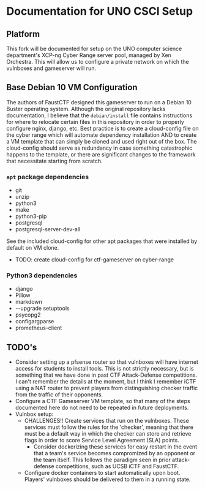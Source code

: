 # Documentation for UNO CSCI Setup

## Platform
This fork will be documented for setup on the UNO computer science department's XCP-ng Cyber Range server pool, managed by Xen Orchestra. This will allow us to configure a private network on which the vulnboxes and gameserver will run.

## Base Debian 10 VM Configuration
The authors of FaustCTF designed this gameserver to run on a Debian 10 Buster operating system. Although the original repository lacks documentation, I believe that the `debian/install` file contains instructions for where to relocate certain files in this repository in order to properly configure nginx, django, etc. Best practice is to create a cloud-config file on the cyber range which will automate dependency installation AND to create a VM template that can simply be cloned and used right out of the box. The cloud-config should serve as redundancy in case something catastrophic happens to the template, or there are significant changes to the framework that necessitate starting from scratch.

### `apt` package dependencies
- git
- unzip
- python3
- make
- python3-pip
- postgresql
- postgresql-server-dev-all

See the included cloud-config for other apt packages that were installed by default on VM clone.
- TODO: create cloud-config for ctf-gameserver on cyber-range
### Python3 dependencies
- django
- Pillow
- markdown
- --upgrade setuptools
- psycopg2
- configargparse
- prometheus-client
## TODO's
- Consider setting up a pfsense router so that vulnboxes will have internet access for students to install tools. This is not strictly necessary, but is something that we have done in past CTF Attack-Defense competitions. I can't remember the details at the moment, but I think I remember iCTF using a NAT router to prevent players from distinguishing checker traffic from the traffic of their opponents.
- Configure a CTF Gameserver VM template, so that many of the steps documented here do not need to be repeated in future deployments.
- Vulnbox setup:
	- CHALLENGES!! Create services that run on the vulnboxes. These services must follow the rules for the 'checker', meaning that there must be a default way in which the checker can store and retrieve flags in order to score Service Level Agreement (SLA) points.
		- Consider dockerizing these services for easy restart in the event that a team's service becomes compromized by an opponent or the team itself. This follows the paradigm seen in prior attack-defense competitions, such as UCSB iCTF and FaustCTF.
	- Configure docker containers to start automatically upon boot. Players' vulnboxes should be delivered to them in a running state.
